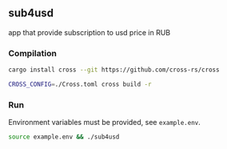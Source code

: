 ## sub4usd
app that provide subscription to usd price in RUB

### Compilation
```bash
cargo install cross --git https://github.com/cross-rs/cross
```
```bash
CROSS_CONFIG=./Cross.toml cross build -r
```

### Run
Environment variables must be provided, see `example.env`.
```bash
source example.env && ./sub4usd
```
